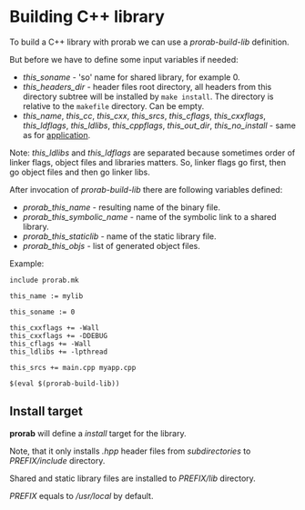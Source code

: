 # Building C++ library

To build a C++ library with prorab we can use a *prorab-build-lib* definition.

But before we have to define some input variables if needed:
- *this_soname* - 'so' name for shared library, for example 0.
- *this_headers_dir* - header files root directory, all headers from this directory subtree will be installed by `make install`. The directory is relative to the `makefile` directory. Can be empty.
- *this_name*, *this_cc*, *this_cxx*, *this_srcs*, *this_cflags*, *this_cxxflags*, *this_ldflags*, *this_ldlibs*, *this_cppflags*, *this_out_dir*, *this_no_install* - same as for [application](TutorialBuildApplication.md).

Note: *this_ldlibs* and *this_ldflags* are separated because sometimes order of linker flags, object files and libraries matters. So, linker flags go first, then go object files and then go linker libs.

After invocation of *prorab-build-lib* there are following variables defined:
- *prorab_this_name* - resulting name of the binary file.
- *prorab_this_symbolic_name* - name of the symbolic link to a shared library.
- *prorab_this_staticlib* - name of the static library file.
- *prorab_this_objs* - list of generated object files.

Example:

```
include prorab.mk

this_name := mylib

this_soname := 0

this_cxxflags += -Wall
this_cxxflags += -DDEBUG
this_cflags += -Wall
this_ldlibs += -lpthread

this_srcs += main.cpp myapp.cpp

$(eval $(prorab-build-lib))
```

## Install target

**prorab** will define a *install* target for the library.

Note, that it only installs *.hpp* header files from _subdirectories_ to *PREFIX/include* directory.

Shared and static library files are installed to *PREFIX/lib* directory.

*PREFIX* equals to */usr/local* by default.
